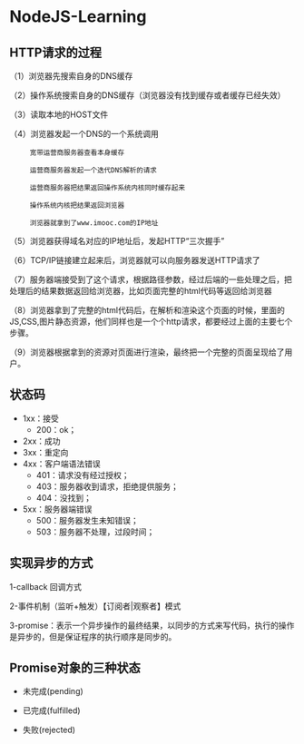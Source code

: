 # NodeJS-Learning
## HTTP请求的过程 ##
（1）浏览器先搜索自身的DNS缓存

（2）操作系统搜索自身的DNS缓存（浏览器没有找到缓存或者缓存已经失效）

（3）读取本地的HOST文件

（4）浏览器发起一个DNS的一个系统调用

         宽带运营商服务器查看本身缓存

         运营商服务器发起一个迭代DNS解析的请求

         运营商服务器把结果返回操作系统内核同时缓存起来

         操作系统内核把结果返回浏览器

         浏览器就拿到了www.imooc.com的IP地址
（5）浏览器获得域名对应的IP地址后，发起HTTP“三次握手”

（6）TCP/IP链接建立起来后，浏览器就可以向服务器发送HTTP请求了

（7）服务器端接受到了这个请求，根据路径参数，经过后端的一些处理之后，把处理后的结果数据返回给浏览器，比如页面完整的html代码等返回给浏览器

（8）浏览器拿到了完整的html代码后，在解析和渲染这个页面的时候，里面的JS,CSS,图片静态资源，他们同样也是一个个http请求，都要经过上面的主要七个步骤。

（9）浏览器根据拿到的资源对页面进行渲染，最终把一个完整的页面呈现给了用户。
## 状态码 ##
- 1xx：接受
  - 200：ok；
- 2xx：成功
- 3xx：重定向
- 4xx：客户端语法错误
  - 401：请求没有经过授权；
  - 403：服务器收到请求，拒绝提供服务；
  - 404：没找到；
- 5xx：服务器端错误
  - 500：服务器发生未知错误；
  - 503：服务器不处理，过段时间；
 ## 实现异步的方式 ##
   1-callback 回调方式

   2-事件机制（监听+触发）【订阅者|观察者】模式

   3-promise：表示一个异步操作的最终结果，以同步的方式来写代码，执行的操作是异步的，但是保证程序的执行顺序是同步的。
 ## Promise对象的三种状态 ##
  - 未完成(pending)

  - 已完成(fulfilled)

  - 失败(rejected)
